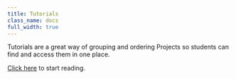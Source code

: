 ```yaml
---
title: Tutorials
class_name: docs
full_width: true
---
```


Tutorials are a great way of grouping and ordering Projects so students can find and access them in one place.

[Click here](/docs/dashboard/tutorials/overview/) to start reading.

